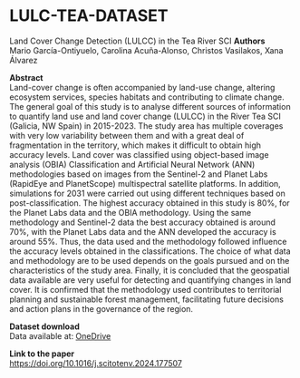 # LULC-TEA-DATASET
Land Cover Change Detection (LULCC) in the Tea River SCI
<b>Authors</b><br>
Mario García-Ontiyuelo, Carolina Acuña-Alonso, Christos Vasilakos, Xana Álvarez <br>
 
<b>Abstract</b> <br>
Land-cover change is often accompanied by land-use change, altering ecosystem services, species habitats and contributing to climate change. The general goal of this study is to analyse different sources of information to quantify land use and land cover change (LULCC) in the River Tea SCI (Galicia, NW Spain) in 2015-2023. The study area has multiple coverages with very low variability between them and with a great deal of fragmentation in the territory, which makes it difficult to obtain high accuracy levels. Land cover was classified using object-based image analysis (OBIA) Classification and Artificial Neural Network (ANN) methodologies based on images from the Sentinel-2 and Planet Labs (RapidEye and PlanetScope) multispectral satellite platforms. In addition, simulations for 2031 were carried out using different techniques based on post-classification. The highest accuracy obtained in this study is 80%, for the Planet Labs data and the OBIA methodology. Using the same methodology and Sentinel-2 data the best accuracy obtained is around 70%, with the Planet Labs data and the ANN developed the accuracy is around 55%. Thus, the data used and the methodology followed influence the accuracy levels obtained in the classifications. The choice of what data and methodology are to be used depends on the goals pursued and on the characteristics of the study area. Finally, it is concluded that the geospatial data available are very useful for detecting and quantifying changes in land cover. It is confirmed that the methodology used contributes to territorial planning and sustainable forest management, facilitating future decisions and action plans in the governance of the region. 
 
<b>Dataset download</b> <br> Data available at: [OneDrive](https://universidadevigo-my.sharepoint.com/:f:/g/personal/mariogarciao_alumnado_uvigo_gal/Et4N7b1sjFNJu5bXfvYCdeYBmNiNvAkBzGh1yZ6opIpjkA?e=9VrhDu)
 
<b>Link to the paper</b><br>
https://doi.org/10.1016/j.scitotenv.2024.177507
